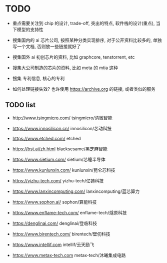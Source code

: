 # TODO

- 重点需要关注到 chip 的设计, trade-off, 突出的特点, 软件栈的设计(重点), 当下模型的支持性

- 搜集国内的 ai 芯片公司, 按照某种分类实现排序, 对于公开资料比较多的, 单独写一个文档, 否则放一些链接就好了
- 搜集国外 ai 初创芯片的资料, 比如 graphcore, tenstorrent, etc
- 搜集大公司制造的芯片的资料, 比如 meta 的 mtia 这种
- 搜集 专利信息, 核心的专利

- 如何处理链接失效? 也许使用 https://archive.org 的链接, 或者类似的服务

## TODO list

- http://www.tsingmicro.com/
  tsingmicro/清微智能

- https://www.innosilicon.cn/
  innosilicon/芯动科技

- https://www.etched.com/
  etched

- https://bst.ai/zh.html
  blacksesame/黑芝麻智能

- https://www.sietium.com/
  sietium/芯瞳半导体

- https://www.kunlunxin.com/
  kunlunxin/昆仑芯科技

- https://yizhu-tech.com/
  yizhu-tech/亿铸科技

- https://www.lanxincomputing.com/
  lanxincomputing/蓝芯算力

- https://www.sophon.ai/
  sophon/算能科技

- https://www.enflame-tech.com/
  enflame-tech/燧原科技

- https://denglinai.com/
  denglinai/登临科技

- https://www.birentech.com/
  birentech/壁仞科技

- https://www.intellif.com
  intellif/云天励飞

- https://www.metax-tech.com
  metax-tech/沐曦集成电路
